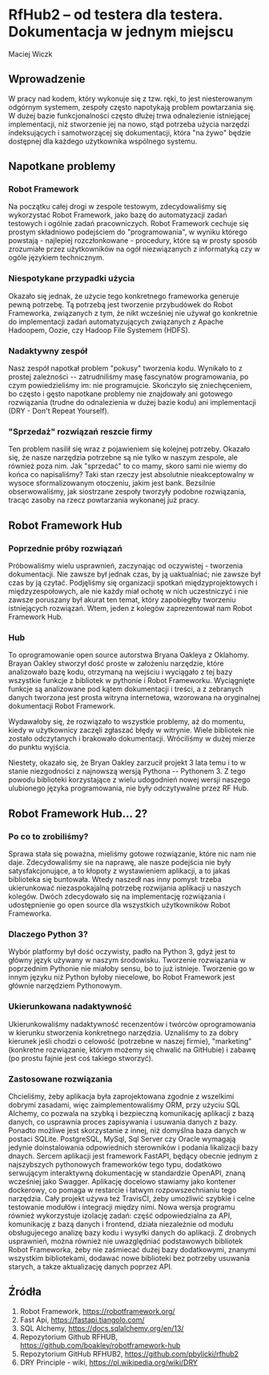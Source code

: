 # RfHub2 – od testera dla testera. Dokumentacja w jednym miejscu

Maciej Wiczk

## Wprowadzenie

W pracy nad kodem, który wykonuje się z tzw. ręki, to jest niesterowanym odgórnym systemem,
zespoły często napotykają problem powtarzania się. W dużej bazie funkcjonalności często dłużej trwa odnalezienie
istniejącej implementacji, niż stworzenie jej na nowo, stąd potrzeba użycia narzędzi indeksujących
i samotworzącej się dokumentacji, która "na żywo" będzie dostępnej dla każdego użytkownika wspólnego systemu.


## Napotkane problemy

### Robot Framework

Na początku całej drogi w zespole testowym, zdecydowaliśmy się wykorzystać Robot Framework, jako bazę do automatyzacji zadań testowych i ogólnie zadań pracowniczych.
Robot Framework cechuje się prostym składniowo podejściem do "programowania", w wyniku którego powstają - najlepiej rozczłonkowane - procedury, które są w prosty sposób zrozumiałe przez
użytkowników na ogół niezwiązanych z informatyką czy w ogóle językiem technicznym.

### Niespotykane przypadki użycia

Okazało się jednak, że użycie tego konkretnego frameworka generuje pewną potrzebę. Tą potrzebą jest tworzenie przybudówek do Robot Frameworka, związanych z tym,
że nikt wcześniej nie używał go konkretnie do implementacji zadań automatyzujących związanych z Apache Hadoopem,
Oozie, czy Hadoop File Systemem (HDFS).

### Nadaktywny zespół

Nasz zespół napotkał problem "pokusy" tworzenia kodu. Wynikało to z prostej zależności -- zatrudniliśmy masę fascynatów
programowania, po czym powiedzieliśmy im: nie programujcie. Skończyło się zniechęceniem, bo często i gęsto napotkane
problemy nie znajdowały ani gotowego rozwiązania (trudne do odnalezienia w dużej bazie kodu) ani implementacji 
(DRY - Don't Repeat Yourself).

### "Sprzedaż" rozwiązań reszcie firmy

Ten problem nasilił się wraz z pojawieniem się kolejnej potrzeby. Okazało się, że nasze narzędzia potrzebne są nie tylko w naszym zespole, 
ale również poza nim. Jak "sprzedać" to co mamy, skoro sami nie wiemy do końca co napisaliśmy? 
Taki stan rzeczy jest absolutnie nieakceptowalny w wysoce sformalizowanym otoczeniu, jakim jest bank.
Bezsilnie obserwowaliśmy, jak siostrzane zespoły tworzyły podobne rozwiązania, tracąc zasoby na rzecz powtarzania wykonanej już pracy.

## Robot Framework Hub

### Poprzednie próby rozwiązań

Próbowaliśmy wielu usprawnień, zaczynając od oczywistej - tworzenia dokumentacji. Nie zawsze był jednak czas, by ją uaktualniać; nie zawsze był czas by ją czytać.
Podjęliśmy się organizacji spotkań międzyprojektowych i międzyzespołowych, ale nie każdy miał ochotę w nich uczestniczyć i nie zawsze poruszany był akurat ten temat, 
który zapobiegłby tworzeniu istniejących rozwiązań. Wtem, jeden z kolegów zaprezentował nam Robot Framework Hub.

### Hub

To oprogramowanie open source autorstwa Bryana Oakleya z Oklahomy. Brayan Oakley stworzył dość proste
w założeniu narzędzie, które analizowało bazę kodu, otrzymaną na wejściu i wyciągało z tej bazy 
wszystkie funkcje z bibliotek w pythonie i Robot Frameworku.
Wyciągnięte funkcje są analizowane pod kątem dokumentacji i treści, a z zebranych danych tworzona jest prosta witryna internetowa,
wzorowana na oryginalnej dokumentacji Robot Framework.

Wydawałoby się, że rozwiązało to wszystkie problemy, aż do momentu, kiedy w użytkownicy zaczęli zgłaszać błędy w witrynie.
Wiele bibliotek nie zostało odczytanych i brakowało dokumentacji. Wróciliśmy w dużej mierze do punktu wyjścia.

Niestety, okazało się, że Bryan Oakley zarzucił projekt 3 lata temu i to w stanie niezgodności z najnowszą wersją Pythona
-- Pythonem 3. Z tego powodu biblioteki korzystające z wielu udogodnień nowej wersji naszego ulubionego języka programowania, 
nie były odczytywalne przez RF Hub.

## Robot Framework Hub... 2?

### Po co to zrobiliśmy?

Sprawa stała się poważna, mieliśmy gotowe rozwiązanie, które nic nam nie daje. Zdecydowaliśmy sie na naprawę, ale nasze
podejścia nie były satysfakcjonujące, a to kłopoty z wystawieniem aplikacji, a to jakaś biblioteka się buntowała. Wtedy
naszedł nas inny pomysł: trzeba ukierunkować niezaspokajalną potrzebę rozwijania aplikacji u naszych kolegów. Dwóch zdecydowało się na
implementację rozwiązania i udostępnienie go open source dla wszystkich użytkowników Robot Frameworka.

### Dlaczego Python 3?

Wybór platformy był dość oczywisty, padło na Python 3, gdyż jest to główny język używany w naszym środowisku. Tworzenie rozwiązania w poprzednim Pythonie
nie miałoby sensu, bo to już istnieje. Tworzenie go w innym języku niż Python byłoby niecelowe, bo Robot Framework jest głównie narzędziem Pythonowym.

### Ukierunkowana nadaktywność

Ukierunkowaliśmy nadaktywność recenzentów i twórców oprogramowania w kierunku stworzenia konkretnego narzędzia. Uznaliśmy to
za dobry kierunek jeśli chodzi o celowość (potrzebne w naszej firmie), "marketing" (konkretne rozwiązanie, którym możemy się chwalić na GitHubie)
i zabawę (po prostu fajnie jest coś takiego stworzyć).

### Zastosowane rozwiązania

Chcieliśmy, żeby aplikacja była zaprojektowana zgodnie z wszelkimi dobrymi zasadami, więc zaimplementowaliśmy ORM, przy użyciu
SQL Alchemy, co pozwala na szybką i bezpieczną komunikację aplikacji z bazą danych, co usprawnia proces zapisywania i usuwania danych z bazy.
Ponadto możliwe jest skorzystanie z innej, niż domyślna baza danych w postaci SQLite. 
PostgreSQL, MySql, Sql Server czy Oracle wymagają jedynie doinstalowania odpowiednich sterowników i podania likalizacji bazy dnaych. 
Sercem aplikacji jest framework FastAPI, będący obecnie jednym z najszybszych pythonowych frameworków tego typu, 
dodatkowo serwującym interaktywną dokumentację w standardzie OpenAPI, znaną wcześniej jako Swagger.
Aplikację docelowo stawiamy jako kontener dockerowy, co pomaga w restarcie i łatwym rozpowszechnianiu tego narzędzia.
Cały projekt używa też TravisCI, żeby umożliwić szybkie i celne testowanie modułów i integracji między nimi.
Nowa wersja programu również wykorzystuje izolację zadań: część odpowiedzialna za API, komunikację z bazą danych i frontend,
działa niezależnie od modułu obsługujecego analizę bazy kodu i wysyłki danych do aplikacji. 
Z drobnych usprawnień, można również nie uwazględniać podstawowych bibliotek Robot Frameworka, żeby nie zaśmiecać dużej bazy
dodatkowymi, znanymi wszystkim bibliotekami, dodawać nowe biblioteki bez potrzeby usuwania starych, a takze aktualizację danych poprzez API.


## Źródła

1. Robot Framework, <https://robotframework.org/>
2. Fast Api, <https://fastapi.tiangolo.com/>
3. SQL Alchemy, <https://docs.sqlalchemy.org/en/13/>
4. Repozytorium Github RFHUB, <https://github.com/boakley/robotframework-hub>
5. Repozytorium GitHub RFHUB2, <https://github.com/pbylicki/rfhub2>
6. DRY Principle - wiki, <https://pl.wikipedia.org/wiki/DRY>

